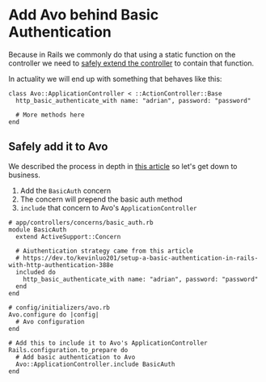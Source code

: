 # Add Avo behind Basic Authentication

Because in Rails we commonly do that using a static function on the controller we need to [safely extend the controller](https://avohq.io/blog/safely-extend-a-ruby-on-rails-controller) to contain that function.

In actuality we will end up with something that behaves like this:

```ruby{2}
class Avo::ApplicationController < ::ActionController::Base
  http_basic_authenticate_with name: "adrian", password: "password"

  # More methods here
end
```

## Safely add it to Avo

We described the process in depth in [this article](https://avohq.io/blog/safely-extend-a-ruby-on-rails-controller) so let's get down to business.

1. Add the `BasicAuth` concern
1. The concern will prepend the basic auth method
1. `include` that concern to Avo's `ApplicationController`

```ruby{8,20}
# app/controllers/concerns/basic_auth.rb
module BasicAuth
  extend ActiveSupport::Concern

  # Aiuthentication strategy came from this article
  # https://dev.to/kevinluo201/setup-a-basic-authentication-in-rails-with-http-authentication-388e
  included do
    http_basic_authenticate_with name: "adrian", password: "password"
  end
end

# config/initializers/avo.rb
Avo.configure do |config|
  # Avo configuration
end

# Add this to include it to Avo's ApplicationController
Rails.configuration.to_prepare do
  # Add basic authentication to Avo
  Avo::ApplicationController.include BasicAuth
end
```
